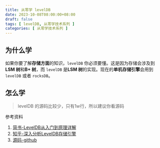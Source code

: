 ```yaml
---
title: 从零学 levelDB
date: 2023-10-08T08:00:00+08:00
draft: false
tags: [ levelDB, 从零学技术系列 ]
categories: [ 从零学技术系列 ]
---
```


## 为什么学

如果你要了解**存储方面**的知识，`levelDB` 你必须要懂。这是因为存储会涉及到**LSM 树**和**B+ 树**，而 `levelDB` 是**LSM 树**的实现。现在的**单机存储引擎**会用到 `levelDB` 或者 `rocksDB`。

## 怎么学

> levelDB 的源码比较少，只有1w行，所以建议你看源码

参考资料

1. [简书-LevelDB从入门到原理详解](https://www.jianshu.com/p/137eda069f36)
2. [知乎-深入分析LevelDB存储引擎](https://zhuanlan.zhihu.com/p/436037845?utm_id=0)
3. [源码-github](https://github.com/google/leveldb)

